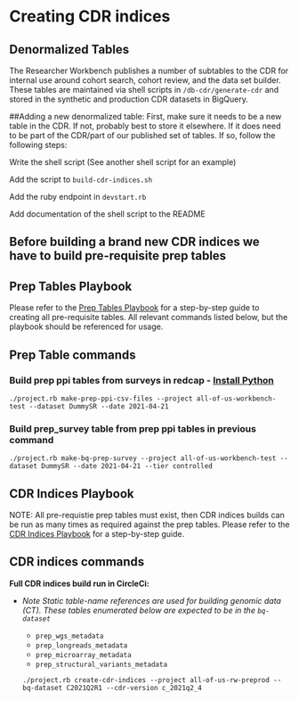 # Creating CDR indices

## Denormalized Tables

The Researcher Workbench publishes a number of subtables to the CDR for internal use around cohort search, cohort review, and the data set builder. These tables are maintained via shell scripts in `/db-cdr/generate-cdr` and stored in the synthetic and production CDR datasets in BigQuery. 

##Adding a new denormalized table:
First, make sure it needs to be a new table in the CDR. If not, probably best to store it elsewhere. If it does need to be part of the CDR/part of our published set of tables. If so, follow the following steps:

Write the shell script (See another shell script for an example) 

Add the script to `build-cdr-indices.sh` 

Add the ruby endpoint in `devstart.rb` 

Add documentation of the shell script to the README


## Before building a brand new CDR indices we have to build pre-requisite prep tables 

## Prep Tables Playbook
Please refer to the  [Prep Tables Playbook](https://docs.google.com/document/d/17B31LeN7fBLi84OJfpY6zjqS7NR3kIbztw3axl-5Tu4/edit#)
for a step-by-step guide to creating all pre-requisite tables. All relevant commands listed below, but the playbook should be referenced for usage.

## Prep Table commands

### Build prep ppi tables from surveys in redcap - [Install Python](https://github.com/all-of-us/workbench/tree/main/api/db-cdr/prep-ppi-tables)
`./project.rb make-prep-ppi-csv-files --project all-of-us-workbench-test --dataset DummySR --date 2021-04-21`

### Build prep_survey table from prep ppi tables in previous command
`./project.rb make-bq-prep-survey --project all-of-us-workbench-test --dataset DummySR --date 2021-04-21 --tier controlled`

## CDR Indices Playbook
NOTE: All pre-requistie prep tables must exist, then CDR indices builds can be run as many times as required against the prep tables.
Please refer to the  [CDR Indices Playbook](https://docs.google.com/document/d/1St6pG_EUFB9oRQUQaOSO7a9UPxPkQ5n4qAVyKF9j9tk/edit#)
for a step-by-step guide.

## CDR indices commands
**Full CDR indices build run in CircleCi:**
- *Note Static table-name references are used for building genomic data (CT). These tables enumerated below are expected to be in the `bq-dataset`*
  - `prep_wgs_metadata`
  - `prep_longreads_metadata`
  - `prep_microarray_metadata`
  - `prep_structural_variants_metadata`
  
  `./project.rb create-cdr-indices --project all-of-us-rw-preprod --bq-dataset C2021Q2R1 --cdr-version c_2021q2_4`
